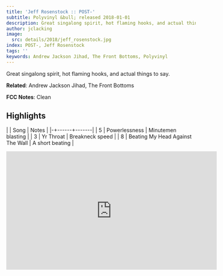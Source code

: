 ```yaml
---
title: 'Jeff Rosenstock :: POST-'
subtitle: Polyvinyl &bull; released 2018-01-01
description: Great singalong spirit, hot flaming hooks, and actual things to say.
author: jclacking
image:
  src: details/2018/jeff_rosenstock.jpg
index: POST-, Jeff Rosenstock
tags: ''
keywords: Andrew Jackson Jihad, The Front Bottoms, Polyvinyl
---
```

Great singalong spirit, hot flaming hooks, and actual things to say.<!--more-->

**Related**: Andrew Jackson Jihad, The Front Bottoms

**FCC Notes**: Clean

## Highlights

| | Song | Notes |
|-+------+-------|
| 5 | Powerlessness | Minutemen blasting |
| 3 | Yr Throat | Breakneck speed |
| 8 | Beating My Head Against The Wall | A short beating |

<div class="tlo-detail-video"><iframe width="560" height="315" src="https://www.youtube.com/embed/afg4NxQacvY" frameborder="0" allow="autoplay; encrypted-media" allowfullscreen></iframe></div>

